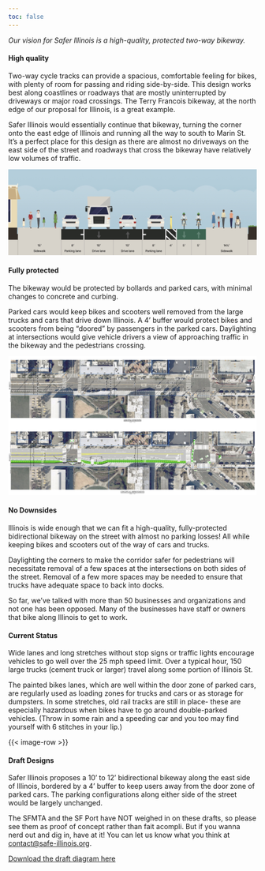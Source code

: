 ```yaml
---
toc: false
---
```

*Our vision for Safer Illinois is a high-quality, protected two-way bikeway.*

#### High quality

Two-way cycle tracks can provide a spacious, comfortable feeling for bikes, with plenty of room for passing and riding side-by-side. This design works best along coastlines or roadways that are mostly uninterrupted by driveways or major road crossings. The Terry Francois bikeway, at the north edge of our proposal for Illinois, is a great example. 

Safer Illinois would essentially continue that bikeway, turning the corner onto the east edge of Illinois and running all the way to south to Marin St. It’s a perfect place for this design as there are almost no driveways on the east side of the street and roadways that cross the bikeway have relatively low volumes of traffic. 

![Streetmix diagram of two-way cycle track](images/streetmix.jpg)

#### Fully protected

The bikeway would be protected by bollards and parked cars, with minimal changes to concrete and curbing. 

Parked cars would keep bikes and scooters well removed from the large trucks and cars that drive down Illinois. A 4’ buffer would protect bikes and scooters from being “doored” by passengers in the parked cars. Daylighting at intersections would give vehicle drivers a view of approaching traffic in the bikeway and the pedestrians crossing. 

![Current state with one unprotected lane per side compared to protected, seperated two-way cycle lane.](images/actual-vs-conceptual.jpeg)

#### No Downsides

Illinois is wide enough that we can fit a high-quality, fully-protected bidirectional bikeway on the street with almost no parking losses! All while keeping bikes and scooters out of the way of cars and trucks.

Daylighting the corners to make the corridor safer for pedestrians will necessitate removal of a few spaces at the intersections on both sides of the street. Removal of a few more spaces may be needed to ensure that trucks have adequate space to back into docks. 

So far, we’ve talked with more than 50 businesses and organizations and not one has been opposed. Many of the businesses have staff or owners that bike along Illinois to get to work.

#### Current Status

Wide lanes and long stretches without stop signs or traffic lights encourage vehicles to go well over the 25 mph speed limit. Over a typical hour, 150 large trucks (cement truck or larger) travel along some portion of Illinois St. 

The painted bikes lanes, which are well within the door zone of parked cars, are regularly used as loading zones for trucks and cars or as storage for dumpsters. In some stretches, old rail tracks are still in place- these are especially hazardous when bikes have to go around double-parked vehicles. (Throw in some rain and a speeding car and you too may find yourself with 6 stitches in your lip.)

{{< image-row >}}

#### Draft Designs

Safer Illinois proposes a 10’ to 12’ bidirectional bikeway along the east side of Illinois, bordered by a 4’ buffer to keep users away from the door zone of parked cars. The parking configurations along either side of the street would be largely unchanged. 

The SFMTA and the SF Port have NOT weighed in on these drafts, so please see them as proof of concept rather than fait acompli. But if you wanna nerd out and dig in, have at it! You can let us know what you think at [contact@safe-illinois.org](mailto:contact@safe-illinois.org).

[Download the draft diagram here](documents/Illinois-St-Draft-Designs.pdf)
